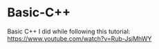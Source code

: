 # Basic-C++

Basic C++ I did while following this tutorial:
https://www.youtube.com/watch?v=Rub-JsjMhWY
